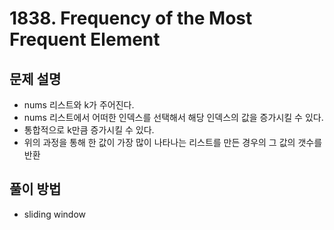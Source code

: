 # 1838. Frequency of the Most Frequent Element
## 문제 설명
- nums 리스트와  k가 주어진다.
- nums 리스트에서 어떠한 인덱스를 선택해서 해당 인덱스의 값을 증가시킬 수 있다.
- 통합적으로 k만큼 증가시킬 수 있다.
- 위의 과정을 통해 한 값이 가장 많이 나타나는 리스트를 만든 경우의 그 값의 갯수를 반환
## 풀이 방법
- sliding window